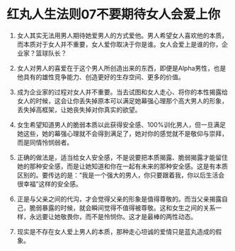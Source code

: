 # 红丸人生法则07不要期待女人会爱上你

1. 女人其实无法用男人期待她爱男人的方式爱他。男人希望女人喜欢他的本质，而本质对于女人并不重要，女人爱你取决于你是谁。女人会爱上是谁的你，企业家？篮球队长？

2. 女人对男人的喜爱在于这个男人所创造出来的东西，即便是Alpha男性，也是他具有的雄性竞争能力、创造更好的生存空间、更多的价值。

3. 成为企业家的过程对女人并不重要。当去试图和女人走心、将你的本性揭露给女人的时候，这会让你丢失掉原本可以满足她幕强心理那个高大男人的形象，丢失掉高框架，让她丧失掉对你真实的欲望。

4. 女生希望知道男人的脆弱本质以此获得安全感、100%训化男人，但一旦满足她这些，她的幕强心理就不会得到满足了，她对你的感觉就不是敬仰与崇拜，而是同情怜悯弱者。

5. 正确的做法是，适当给女人安全感，不是说要把本质揭露、脆弱揭露才能留住她的那种安全感，而是让她知道和你在一起有未来的那种安全感。这是有本质区别的。要传达的是：“我是一个强大的男人，你只要跟着我，你以后生活会很幸福”这样的安全感。

6. 正是与父亲之间的代沟，才会觉得父亲的形象是值得尊敬的。而当父亲揭露自己，脆弱暴露的时候，就会瞬间觉得不值得被尊敬。这和女生之间的关系一样，永远要让她敬畏你，而不是怜悯你。这才是最棒的两性动态。

7. 现实是不存在女人爱上男人的本质，那种走心坦诚的爱情只是蓝丸造成的假象。
